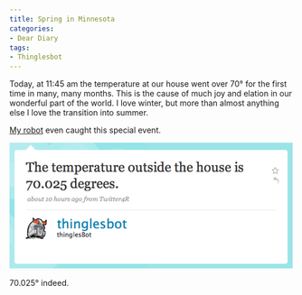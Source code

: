```yaml
---
title: Spring in Minnesota
categories:
- Dear Diary
tags:
- Thinglesbot
---
```


Today, at 11:45 am the temperature at our house went over 70° for the first time in many, many months.
This is the cause of much joy and elation in our wonderful part of the world. I love winter, but more than almost anything else I love the transition into summer.

[My robot](http://twitter.com/thinglesbot/) even caught this special event.

[![](/assets/posts/2009/thinglesbot-first-70-2009.png)](http://thingelstad.com/s/spring-in-minnesota/thinglesbot-first-70-2009png/img)

70.025° indeed.
